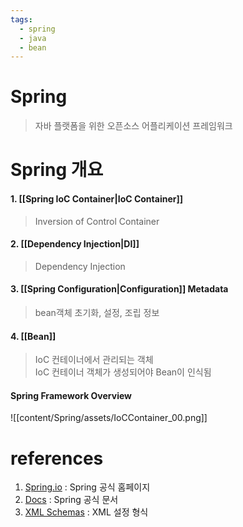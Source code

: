 ```yaml
---
tags:
  - spring
  - java
  - bean
---
```

# Spring
> 자바 플랫폼을 위한 오픈소스 어플리케이션 프레임워크


# Spring 개요

#### 1. [[Spring IoC Container|IoC Container]]
> Inversion of Control Container

#### 2. [[Dependency Injection|DI]]
> Dependency Injection

#### 3. [[Spring Configuration|Configuration]] Metadata
> bean객체 초기화, 설정,  조립 정보

#### 4. [[Bean]]
> IoC 컨테이너에서 관리되는 객체 <br/>
> IoC 컨테이너 객체가 생성되어야 Bean이 인식됨

#### Spring Framework Overview
![[content/Spring/assets/IoCContainer_00.png]]
# references
1. [Spring.io](https://spring.io/) : Spring 공식 홈페이지
2. [Docs](https://docs.spring.io/spring-framework/reference/index.html) : Spring 공식 문서
3. [XML Schemas](https://docs.spring.io/spring-framework/reference/core/appendix/xsd-schemas.html#xsd-schemas-util-properties) :  XML 설정 형식
